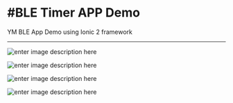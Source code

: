 #BLE Timer APP Demo 
===================

YM BLE App Demo using Ionic 2 framework 

----------
![enter image description here](http://i617.photobucket.com/albums/tt254/kris66_photo_photo/ble001.png)

![enter image description here](http://i617.photobucket.com/albums/tt254/kris66_photo_photo/ble002.png)

![enter image description here](http://i617.photobucket.com/albums/tt254/kris66_photo_photo/ble003.png)

![enter image description here](http://i617.photobucket.com/albums/tt254/kris66_photo_photo/ble004.png)